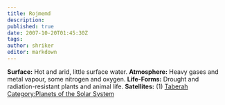 ```yaml
---
title: Rojmemd
description:
published: true
date: 2007-10-20T01:45:30Z
tags:
author: shriker
editor: markdown
---
```


**Surface:** Hot and arid, little surface water.
**Atmosphere:** Heavy gases and metal vapour, some nitrogen and oxygen.
**Life-Forms:** Drought and radiation-resistant plants and animal life.
**Satellites:** (1) [Taberah](/Taberah "wikilink") [Category:Planets of the Solar System](/Category:Planets_of_the_Solar_System "wikilink")